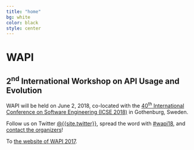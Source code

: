 ```yaml
---
title: "home"
bg: white
color: black
style: center
---
```


<style>
#intro h1 {
  color: black;
  font-weight: bold;
}
#intro h2 {
  color: black;
}
</style>

<span class="fa-stack subtlecircle" style="font-size:100px; background:rgba(255,166,0,0.1)">
  <i class="fa fa-circle fa-stack-2x text-white"></i>
  <i class="fa fa-puzzle-piece fa-stack-1x text-orange"></i>
</span>

# WAPI

## 2<sup>nd</sup> International Workshop on API Usage and Evolution

WAPI will be held on June 2, 2018, co-located with the [40<sup>th</sup> International Conference on Software Engineering (ICSE 2018)](http://icse2018.org) in Gothenburg, Sweden.

Follow us on Twitter [@{{site.twitter}}](https://twitter.com/{{site.twitter}}), spread the word with  [#wapi18](https://twitter.com/hashtag/wapi18?src=hash), and [contact the organizers](mailto:w-api@googlegroups.com)!

To [the website of WAPI 2017](/2017/).
